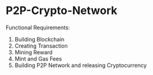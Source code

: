 # P2P-Crypto-Network

Functional Requirements:
1. Building Blockchain
2. Creating Transaction
3. Mining Reward
4. Mint and Gas Fees
5. Building P2P Network and releasing Cryptocurrency
